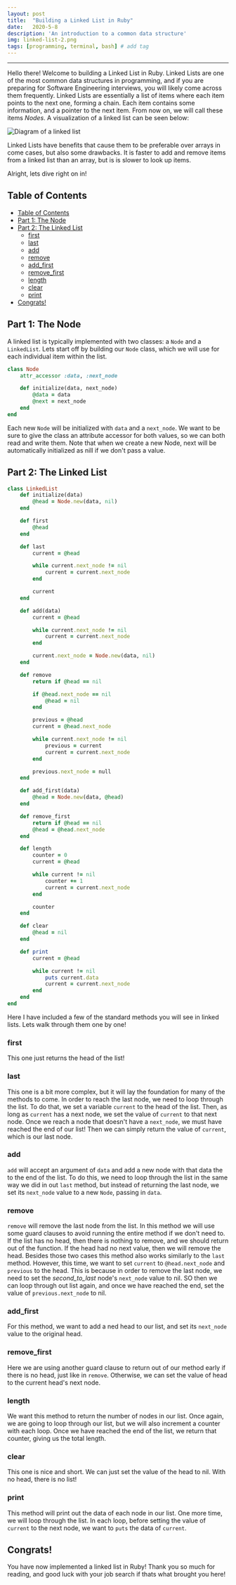 ```yaml
---
layout: post
title:  "Building a Linked List in Ruby"
date:   2020-5-8
description: 'An introduction to a common data structure'
img: linked-list-2.png
tags: [programming, terminal, bash] # add tag
---
```

---

Hello there! Welcome to building a Linked List in Ruby. Linked Lists are one of the most common data structures in programming, and if you are preparing for Software Engineering interviews, you will likely come across them frequently. Linked Lists are essentially a list of items where each item points to the next one, forming a chain. Each item contains some information, and a pointer to the next item. From now on, we will call these items *Nodes*. A visualization of a linked list can be seen below:

![Diagram of a linked list](../assets/img/linked-list-2.png)

Linked Lists have benefits that cause them to be preferable over arrays in come cases, but also some drawbacks. It is faster to add and remove items from a linked list than an array, but is is slower to look up items.

Alright, lets dive right on in!

## Table of Contents

- [Table of Contents](#table-of-contents)
- [Part 1: The Node](#part-1-the-node)
- [Part 2: The Linked List](#part-2-the-linked-list)
  - [first](#first)
  - [last](#last)
  - [add](#add)
  - [remove](#remove)
  - [add_first](#addfirst)
  - [remove_first](#removefirst)
  - [length](#length)
  - [clear](#clear)
  - [print](#print)
- [Congrats!](#congrats)

## Part 1: The Node

A linked list is typically implemented with two classes: a `Node` and a `LinkedList`. Lets start off by building our `Node` class, which we will use for each individual item within the list.

```ruby
class Node
    attr_accessor :data, :next_node

    def initialize(data, next_node)
        @data = data
        @next = next_node
    end
end
```

Each new `Node` will be initialized with `data` and a `next_node`. We want to be sure to give the class an attribute accessor for both values, so we can both read and write them. Note that when we create a new Node, next will be automatically initialized as nill if we don't pass a value.

## Part 2: The Linked List

```ruby
class LinkedList
    def initialize(data)
        @head = Node.new(data, nil)
    end

    def first
        @head
    end

    def last
        current = @head

        while current.next_node != nil
            current = current.next_node
        end

        current
    end

    def add(data)
        current = @head

        while current.next_node != nil
            current = current.next_node
        end

        current.next_node = Node.new(data, nil)
    end

    def remove
        return if @head == nil

        if @head.next_node == nil
            @head = nil
        end

        previous = @head
        current = @head.next_node

        while current.next_node != nil
            previous = current
            current = current.next_node
        end

        previous.next_node = null
    end

    def add_first(data)
        @head = Node.new(data, @head)
    end

    def remove_first
        return if @head == nil
        @head = @head.next_node
    end

    def length
        counter = 0
        current = @head

        while current != nil
            counter += 1
            current = current.next_node
        end

        counter
    end

    def clear
        @head = nil
    end

    def print
        current = @head

        while current != nil
            puts current.data
            current = current.next_node
        end
    end
end
```

Here I have included a few of the standard methods you will see in linked lists. Lets walk through them one by one!

### first

This one just returns the head of the list!

### last

This one is a bit more complex, but it will lay the foundation for many of the methods to come. In order to reach the last node, we need to loop through the list. To do that, we set a variable `current` to the head of the list. Then, as long as `current` has a next node, we set the value of `current` to that next node. Once we reach a node that doesn't have a `next_node`, we must have reached the end of our list! Then we can simply return the value of `current`, which is our last node.

### add

`add` will accept an argument of `data` and add a new node with that data the to the end of the list. To do this, we need to loop through the list in the same way we did in out `last` method, but instead of returning the last node, we set its `next_node` value to a new `Node`, passing in `data`.

### remove

`remove` will remove the last node from the list. In this method we will use some guard clauses to avoid running the entire method if we don't need to. If the list has no head, then there is nothing to remove, and we should return out of the function. If the head had no next value, then we will remove the head. Besides those two cases this method also works similarly to the `last` method. However, this time, we want to set `current` to `@head.next_node` and `previous` to the head. This is because in order to remove the last node, we need to set the *second_to_last* node's `next_node` value to nil. SO then we can loop through out list again, and once we have reached the end, set the value of `previous.next_node` to nil.

### add_first

For this method, we want to add a ned head to our list, and set its `next_node` value to the original head.

### remove_first

Here we are using another guard clause to return out of our method early if there is no head, just like in `remove`. Otherwise, we can set the value of head to the current head's next node.

### length

We want this method to return the number of nodes in our list. Once again, we are going to loop through our list, but we will also increment a counter with each loop. Once we have reached the end of the list, we return that counter, giving us the total length.

### clear

This one is nice and short. We can just set the value of the head to nil. With no head, there is no list!

### print

This method will print out the data of each node in our list. One more time, we will loop through the list. In each loop, before setting the value of `current` to the next node, we want to `puts` the data of `current`.

## Congrats!

You have now implemented a linked list in Ruby! Thank you so much for reading, and good luck with your job search if thats what brought you here!
